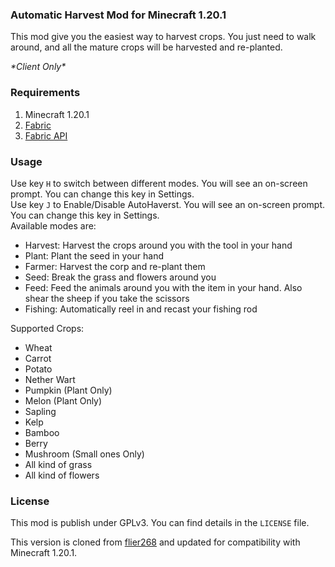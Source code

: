 ### Automatic Harvest Mod for Minecraft 1.20.1
This mod give you the easiest way to harvest crops.
You just need to walk around, and all the mature crops will be harvested and re-planted.

*\*Client Only\**

### Requirements
1. Minecraft 1.20.1
2. [Fabric](https://fabricmc.net/wiki/install)
3. [Fabric API](https://www.curseforge.com/minecraft/mc-mods/fabric-api)

### Usage
Use key `H` to switch between different modes. You will see an on-screen prompt. You can change this key in Settings.  
Use key `J` to Enable/Disable AutoHaverst. You will see an on-screen prompt. You can change this key in Settings.  
Available modes are:  

- Harvest: Harvest the crops around you with the tool in your hand
- Plant: Plant the seed in your hand
- Farmer: Harvest the corp and re-plant them
- Seed: Break the grass and flowers around you
- Feed: Feed the animals around you with the item in your hand. Also shear the sheep if you take the scissors
- Fishing: Automatically reel in and recast your fishing rod 

Supported Crops:

- Wheat
- Carrot
- Potato
- Nether Wart
- Pumpkin (Plant Only)
- Melon (Plant Only)
- Sapling
- Kelp
- Bamboo
- Berry
- Mushroom (Small ones Only)
- All kind of grass
- All kind of flowers

### License
This mod is publish under GPLv3.
You can find details in the `LICENSE` file.

This version is cloned from [flier268](https://github.com/flier268/AutoHarvestMod) and updated for compatibility with Minecraft 1.20.1.